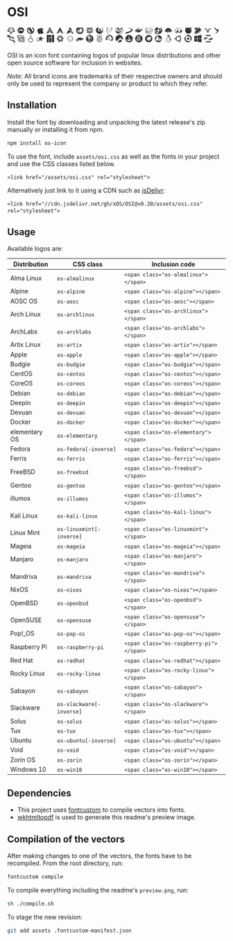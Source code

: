 # OSI #

![Available logos](assets/preview.png)

OSI is an icon font containing logos of popular linux distributions and other open source software for inclusion in websites.

*Note:* All brand icons are trademarks of their respective owners and should only be used to represent the company or product to which they refer.

## Installation ##

Install the font by downloading and unpacking the latest release's zip manually or installing it from npm.

```bash
npm install os-icon
```

To use the font, include `assets/osi.css` as well as the
fonts in your project and use the CSS classes listed below.

	<link href="/assets/osi.css" rel="stylesheet">

Alternatively just link to it using a CDN such as [jsDelivr](//jsdelivr.com):

	<link href="//cdn.jsdelivr.net/gh/xOS/OSI@v0.20/assets/osi.css" rel="stylesheet">

## Usage ##


Available logos are:

| Distribution  | CSS class                  | Inclusion code                          |
| ------------- | -------------------------- | --------------------------------------- |
| Alma Linux    | `os-almalinux`             | `<span class="os-almalinux"></span>`    |
| Alpine        | `os-alpine`                | `<span class="os-alpine"></span>`       |
| AOSC OS       | `os-aosc`                  | `<span class="os-aosc"></span>`         |
| Arch Linux    | `os-archlinux`             | `<span class="os-archlinux"></span>`    |
| ArchLabs      | `os-archlabs`              | `<span class="os-archlabs"></span>`     |
| Artix Linux   | `os-artix`                 | `<span class="os-artix"></span>`        |
| Apple         | `os-apple`                 | `<span class="os-apple"></span>`        |
| Budgie        | `os-budgie`                | `<span class="os-budgie"></span>`       |
| CentOS        | `os-centos`                | `<span class="os-centos"></span>`       |
| CoreOS        | `os-coreos`                | `<span class="os-coreos"></span>`       |
| Debian        | `os-debian`                | `<span class="os-debian"></span>`       |
| Deepin        | `os-deepin`                | `<span class="os-deepin"></span>`       |
| Devuan        | `os-devuan`                | `<span class="os-devuan"></span>`       |
| Docker        | `os-docker`                | `<span class="os-docker"></span>`       |
| elementary OS | `os-elementary`            | `<span class="os-elementary"></span>`   |
| Fedora        | `os-fedora[-inverse]`      | `<span class="os-fedora"></span>`       |
| Ferris        | `os-ferris`                | `<span class="os-ferris"></span>`       |
| FreeBSD       | `os-freebsd`               | `<span class="os-freebsd"></span>`      |
| Gentoo        | `os-gentoo`                | `<span class="os-gentoo"></span>`       |
| illumos       | `os-illumos`               | `<span class="os-illumos"></span>`      |
| Kali Linux    | `os-kali-linux`            | `<span class="os-kali-linux"></span>`   |
| Linux Mint    | `os-linuxmint[-inverse]`   | `<span class="os-linuxmint"></span>`    |
| Mageia        | `os-mageia`                | `<span class="os-mageia"></span>`       |
| Manjaro       | `os-manjaro`               | `<span class="os-manjaro"></span>`      |
| Mandriva      | `os-mandriva`              | `<span class="os-mandriva"></span>`     |
| NixOS         | `os-nixos`                 | `<span class="os-nixos"></span>`        |
| OpenBSD       | `os-openbsd`               | `<span class="os-openbsd"></span>`      |
| OpenSUSE      | `os-opensuse`              | `<span class="os-opensuse"></span>`     |
| Pop!_OS       | `os-pop-os`                | `<span class="os-pop-os"></span>`       |
| Raspberry Pi  | `os-raspberry-pi`          | `<span class="os-raspberry-pi"></span>` |
| Red Hat       | `os-redhat`                | `<span class="os-redhat"></span>`       |
| Rocky Linux   | `os-rocky-linux`           | `<span class="os-rocky-linux"></span>`  |
| Sabayon       | `os-sabayon`               | `<span class="os-sabayon"></span>`      |
| Slackware     | `os-slackware[-inverse]`   | `<span class="os-slackware"></span>`    |
| Solus         | `os-solus`                 | `<span class="os-solus"></span>`        |
| Tux           | `os-tux`                   | `<span class="os-tux"></span>`          |
| Ubuntu        | `os-ubuntu[-inverse]`      | `<span class="os-ubuntu"></span>`       |
| Void          | `os-void`                  | `<span class="os-void"></span>`         |
| Zorin OS      | `os-zorin`                 | `<span class="os-zorin"></span>`        |
| Windows 10      | `os-win10`                 | `<span class="os-win10"></span>`        |

## Dependencies ##
* This project uses [fontcustom](https://github.com/FontCustom/fontcustom) to compile vectors into fonts.
* [wkhtmltopdf](http://wkhtmltopdf.org/) is used to generate this readme's preview image.

## Compilation of the vectors ##

After making changes to one of the vectors, the fonts have to be recompiled.
From the root directory, run:

```bash
fontcustom compile
```

To compile everything including the readme's `preview.png`, run:

```bash
sh ./compile.sh
```

To stage the new revision:

```bash
git add assets .fontcustom-manifest.json
```
